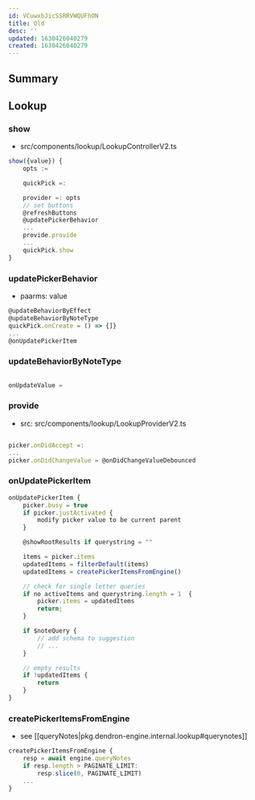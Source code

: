 ```yaml
---
id: VCuwxbJicSSRRVWQUFhON
title: Old
desc: ''
updated: 1630426040279
created: 1630426040279
---
```


## Summary

## Lookup

### show
- src/components/lookup/LookupControllerV2.ts

```ts
show({value}) {
    opts :=

    quickPick =:

    provider =: opts
    // set buttons
    @refreshButtons
    @updatePickerBehavior 
    ...
    provide.provide
    ...
    quickPick.show
}
```

### updatePickerBehavior
- paarms: value

```ts
@updateBehaviorByEffect
@updateBehaviorByNoteType
quickPick.onCreate = () => {]}
...
@onUpdatePickerItem

```

### updateBehaviorByNoteType

```ts

onUpdateValue = 

```

### provide

- src: src/components/lookup/LookupProviderV2.ts

```ts

picker.onDidAccept =:
...
picker.onDidChangeValue = @onDidChangeValueDebounced

```

### onUpdatePickerItem

```ts
onUpdatePickerItem {
    picker.busy = true
    if picker.justActivated {
        modify picker value to be current parent
    }

    @showRootResults if querystring = ""

    items = picker.items
    updatedItems = filterDefault(items)
    updatedItems = createPickerItemsFromEngine()

    // check for single letter queries
    if no activeItems and querystring.length = 1  {
        picker.items = updatedItems
        return;
    }

    if $noteQuery {
        // add schema to suggestion
        // ...
    }

    // empty results
    if !updatedItems {
        return
    }
}
```

### createPickerItemsFromEngine

- see [[queryNotes|pkg.dendron-engine.internal.lookup#querynotes]]

```ts
createPickerItemsFromEngine {
    resp = await engine.queryNotes
    if resp.length > PAGINATE_LIMIT:
        resp.slice(0, PAGINATE_LIMIT)
    ...
}
```


